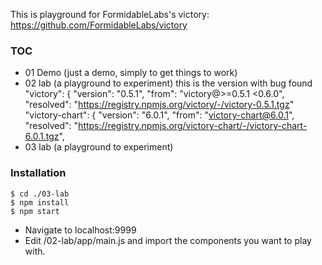 This is playground for FormidableLabs's victory: https://github.com/FormidableLabs/victory


### TOC
 - 01 Demo (just a demo, simply to get things to work)
 - 02 lab (a playground to experiment) this is the version with bug found
        "victory": { "version": "0.5.1", "from": "victory@>=0.5.1 <0.6.0", "resolved": "https://registry.npmjs.org/victory/-/victory-0.5.1.tgz"
        "victory-chart": { "version": "6.0.1", "from": "victory-chart@6.0.1", "resolved": "https://registry.npmjs.org/victory-chart/-/victory-chart-6.0.1.tgz",
 - 03 lab (a playground to experiment)



### Installation

```
$ cd ./03-lab
$ npm install
$ npm start
```

 - Navigate to localhost:9999
 - Edit /02-lab/app/main.js and import the components you want to play with.
